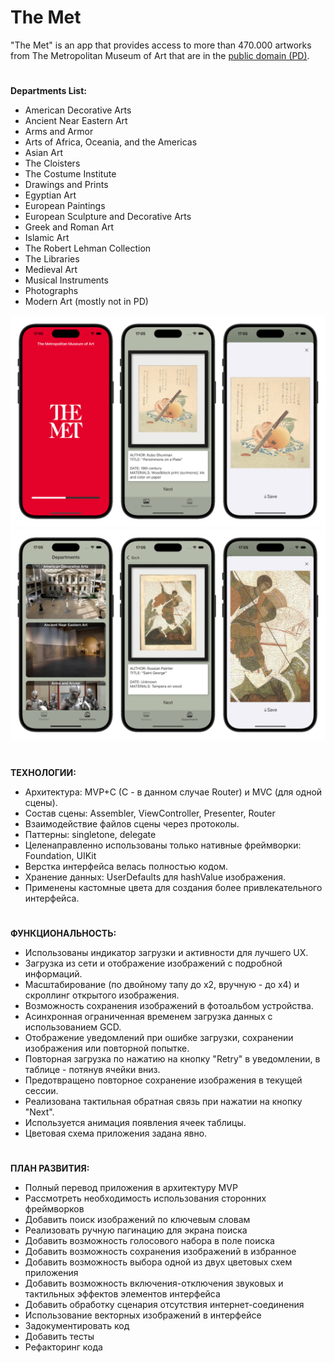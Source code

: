 # The Met

"The Met" is an app that provides access to more than 470.000 artworks from The Metropolitan Museum of Art that are in the [public domain (PD)](https://en.wikipedia.org/wiki/Public_domain).

#
**Departments List:**
- American Decorative Arts
- Ancient Near Eastern Art
- Arms and Armor
- Arts of Africa, Oceania, and the Americas
- Asian Art
- The Cloisters
- The Costume Institute
- Drawings and Prints
- Egyptian Art
- European Paintings
- European Sculpture and Decorative Arts
- Greek and Roman Art
- Islamic Art
- The Robert Lehman Collection
- The Libraries
- Medieval Art
- Musical Instruments
- Photographs
- Modern Art (mostly not in PD)

![](https://github.com/eldarovsky/The-Met/blob/main/images/Image_01.png)
![](https://github.com/eldarovsky/The-Met/blob/main/images/Image_02.png)
#
**ТЕХНОЛОГИИ:**
- Архитектура: MVP+C (C - в данном случае Router) и MVC (для одной сцены).
- Состав сцены: Assembler, ViewController, Presenter, Router
- Взаимодействие файлов сцены через протоколы.
- Паттерны: singletone, delegate
- Целенаправленно использованы только нативные фреймворки: Foundation, UIKit
- Верстка интерфейса велась полностью кодом.
- Хранение данных: UserDefaults для hashValue изображения.
- Применены кастомные цвета для создания более привлекательного интерфейса.
#
**ФУНКЦИОНАЛЬНОСТЬ:**
- Использованы индикатор загрузки и активности для лучшего UX.
- Загрузка из сети и отображение изображений с подробной информаций.
- Масштабирование (по двойному тапу до х2, вручную - до х4) и скроллинг открытого изображения.
- Возможность сохранения изображений в фотоальбом устройства.
- Асинхронная ограниченная временем загрузка данных с использованием GCD.
- Отображение уведомлений при ошибке загрузки, сохранении изображения или повторной попытке.
- Повторная загрузка по нажатию на кнопку "Retry" в уведомлении, в таблице - потянув ячейки вниз.
- Предотвращено повторное сохранение изображения в текущей сессии.
- Реализована тактильная обратная связь при нажатии на кнопку "Next".
- Используется анимация появления ячеек таблицы.
- Цветовая схема приложения задана явно.
#
**ПЛАН РАЗВИТИЯ:**
- Полный перевод приложения в архитектуру MVP
- Рассмотреть необходимость использования сторонних фреймворков
- Добавить поиск изображений по ключевым словам
- Реализовать ручную пагинацию для экрана поиска
- Добавить возможность голосового набора в поле поиска
- Добавить возможность сохранения изображений в избранное
- Добавить возможность выбора одной из двух цветовых схем приложения
- Добавить возможность включения-отключения звуковых и тактильных эффектов элементов интерфейса
- Добавить обработку сценария отсутствия интернет-соединения
- Использование векторных изображений в интерфейсе
- Задокументировать код
- Добавить тесты
- Рефакторинг кода
